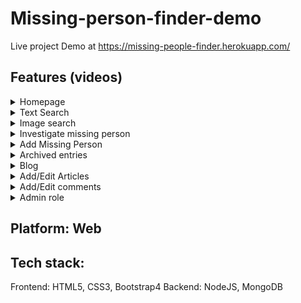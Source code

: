 # Missing-person-finder-demo
Live project Demo at https://missing-people-finder.herokuapp.com/


## Features (videos)

<details>
 <summary>Homepage</summary>
  - recent missing people <br/>
  - recent posted articles
  
  https://user-images.githubusercontent.com/34101864/191342893-8c63700b-3a7b-4cba-a2d6-bc0af3ef723e.mov
 
</details>

<details>
 <summary>Text Search</summary>
  find missing person by name, country, gender & age range
  
  https://user-images.githubusercontent.com/34101864/191343182-05bc4975-8968-4b00-bb68-68dc353ff27f.mov
 
</details>


<details>
 <summary>Image search</summary>
  find missing person by face
  
  https://user-images.githubusercontent.com/34101864/191418057-b4add213-a118-44b2-921d-ed743c3824ec.mov
 
</details>


<details>
 <summary>Investigate missing person</summary>
  check details of missing person found through image or texxt search
  
  https://user-images.githubusercontent.com/34101864/191418242-f033d73a-1a1f-4985-add9-5a8a30fe1b95.mov
 
</details>

<details>
 <summary>Add Missing Person</summary>
  add details of missing person along with picture to let people help you find him/her
  
  https://user-images.githubusercontent.com/34101864/191418356-f9986f94-e8a5-46ad-bf5c-3e80b5e83ae7.mov
 
</details>

<details>
 <summary>Archived entries</summary>
  check list of people later found through the system
  
  
 https://user-images.githubusercontent.com/34101864/191418559-d407e305-d964-4f97-a176-4d58bf34bced.mov
 
</details>




<details>
 <summary>Blog</summary>
  read, comment articles in blog section
  
  
 https://user-images.githubusercontent.com/34101864/191418458-b4fa73d7-d07b-4077-bdfd-53616e733838.mov
 
</details>

<details>
 <summary>Add/Edit Articles</summary>
  add new article, edit already written, or comment on other people's articles
  
  
 https://user-images.githubusercontent.com/34101864/191418661-4063d108-b41b-4d0b-bf0f-2b4e9ba95116.mov
 
</details>

<details>
 <summary>Add/Edit comments</summary>
  registered users can comment on others people articles, edit their comments or delete them
</details>

<details>
 <summary>Admin role</summary>
  A top level admin role to control the content the system, admin can delete anyone article, comment if find them inappropirate
</details>



## Platform: Web

## Tech stack: 
 Frontend: HTML5, CSS3, Bootstrap4
 Backend: NodeJS, MongoDB
  
